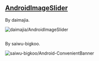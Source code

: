 
## [AndroidImageSlider](https://github.com/daimajia/AndroidImageSlider)

By daimajia.

![daimajia/AndroidImageSlider](https://camo.githubusercontent.com/f64413139bbaa918131384d3597c33e39333aa7f/687474703a2f2f7777332e73696e61696d672e636e2f6d773639302f36313064633033346a773165677a6f7236366f6a64673230393530666b6e70652e676966)

## [](https://github.com/saiwu-bigkoo/Android-ConvenientBanner)

By saiwu-bigkoo.

![saiwu-bigkoo/Android-ConvenientBanner](https://github.com/saiwu-bigkoo/Android-ConvenientBanner/raw/master/preview/convenientbannerdemo.gif)

